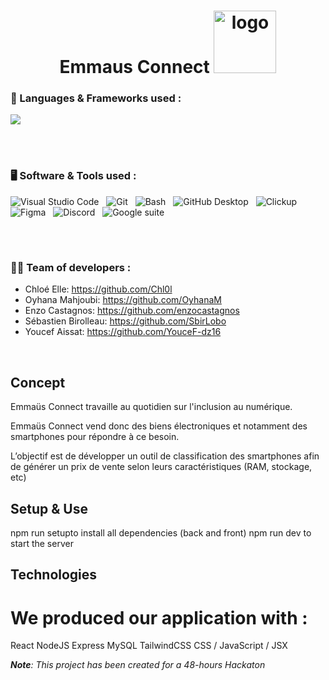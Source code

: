 <!-- Header section -->

  <h1 align="center">Emmaus Connect <img src="./frontend/public/assets/icons/logo2.svg" width="100px" height="100px" alt="logo"></h1>

### 🧰 Languages & Frameworks used :

<p>
  <a href="https://skillicons.dev">
    <img src="https://skillicons.dev/icons?i=html,css,js,nodejs,react,tailwind,mysql,express&theme=dark" />
  </a>
</p>
</br>
</br>

### 🖥️ Software & Tools used :

<p>
<img alt="Visual Studio Code" style="padding-right:0.5rem;" src="https://img.shields.io/badge/Visual%20Studio%20Code-0078d7.svg?logo=visual-studio-code&logoColor=white"/>
<img alt="Git" style="padding-right:0.5rem;" src="https://img.shields.io/badge/Git-F05033.svg?logo=git&logoColor=white"/>
<img alt="Bash" style="padding-right:0.5rem;" src="https://img.shields.io/badge/Bash-4EAA25.svg?logo=gnu-bash&logoColor=white"/>
<img alt="GitHub Desktop" style="padding-right:0.5rem;" src="https://img.shields.io/badge/GitHub%20Desktop-8034A9.svg?logo=github&logoColor=white"/>
<img alt="Clickup" src="https://img.shields.io/badge/Clickup-7B68EE.svg?logo=clickup&logoColor=white"/>
<img alt="Figma" style="padding-right:0.5rem;" src="https://img.shields.io/badge/-Figma-F24E1E.svg?logo=figma&logoColor=white"/>
<img alt="Discord" style="padding-right:0.5rem;" src="https://img.shields.io/badge/-Discord-5865F2.svg?logo=discord&logoColor=white"/>
<img alt="Google suite" style="padding-right:0.5rem;" src="https://img.shields.io/badge/-Google Suite-yellow.svg?logo=meistertask&logoColor=white"/>
</p>
</br>

#

### 👨‍💻 Team of developers :

- Chloé Elle: https://github.com/Chl0l
- Oyhana Mahjoubi: https://github.com/OyhanaM
- Enzo Castagnos: https://github.com/enzocastagnos
- Sébastien Birolleau: https://github.com/SbirLobo
- Youcef Aissat: https://github.com/YouceF-dz16

</br>

## Concept

Emmaüs Connect travaille au quotidien sur l'inclusion au numérique.

Emmaüs Connect vend donc des biens électroniques et notamment des smartphones pour répondre à ce besoin.

L’objectif est de développer un outil de classification des smartphones afin de générer un prix de vente selon leurs caractéristiques (RAM, stockage, etc)

## Setup & Use

npm run setupto install all dependencies (back and front)
npm run dev to start the server

## Technologies

# We produced our application with :

React
NodeJS
Express
MySQL
TailwindCSS
CSS / JavaScript / JSX

<em><strong>Note</strong>: This project has been created for a 48-hours Hackaton</em>
